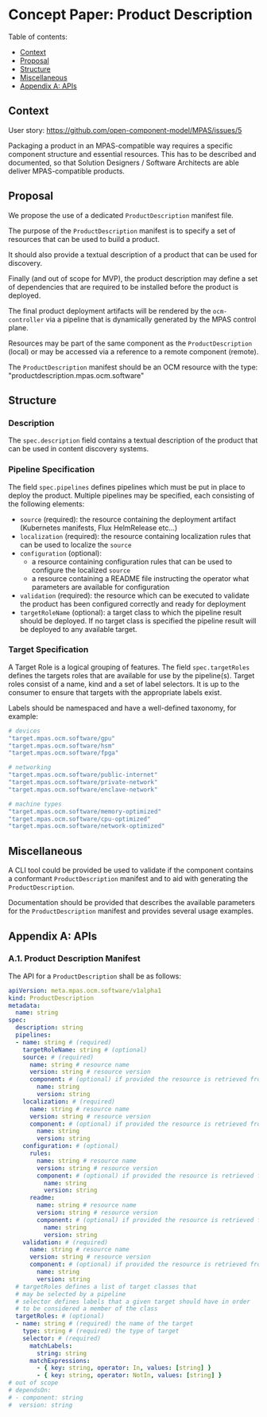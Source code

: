 # Concept Paper: Product Description

Table of contents:
- [Context](#context)
- [Proposal](#proposal)
- [Structure](#structure)
- [Miscellaneous](#miscellaneous)
- [Appendix A: APIs](#appendix-a-apis)

## Context

User story: https://github.com/open-component-model/MPAS/issues/5

Packaging a product in an MPAS-compatible way requires a specific component structure and essential resources. This has to be described and documented, so that Solution Designers / Software Architects are able deliver MPAS-compatible products.

## Proposal

We propose the use of a dedicated `ProductDescription` manifest file.

The purpose of the `ProductDescription` manifest is to specify a set of resources that can be used to build a product.

It should also provide a textual description of a product that can be used for discovery.

Finally (and out of scope for MVP), the product description may define a set of dependencies that are required to be installed before the product is deployed.

The final product deployment artifacts will be rendered by the `ocm-controller` via a pipeline that is dynamically generated by the MPAS control plane.

Resources may be part of the same component as the `ProductDescription` (local) or may be accessed via a reference to a remote component (remote).

The `ProductDescription` manifest should be an OCM resource with the type: "productdescription.mpas.ocm.software"

## Structure

### Description

The `spec.description` field contains a textual description of the product that can be used in content discovery systems.

### Pipeline Specification

The field `spec.pipelines` defines pipelines which must be put in place to deploy the product. Multiple pipelines may be specified, each consisting of the following elements:
- `source` (required): the resource containing the deployment artifact (Kubernetes manifests, Flux HelmRelease etc...)
- `localization` (required): the resource containing localization rules that can be used to localize the `source`
- `configuration` (optional):
  - a resource containing configuration rules that can be used to configure the localized `source`
  - a resource containing a README file instructing the operator what parameters are available for configuration
- `validation` (required): the resource which can be executed to validate the product has been configured correctly and ready for deployment
- `targetRoleName` (optional): a target class to which the pipeline result should be deployed. If no target class is specified the pipeline result will be deployed to any available target.

### Target Specification

A Target Role is a logical grouping of features. The field `spec.targetRoles` defines the targets roles that are available for use by the pipeline(s). Target roles consist of a name, kind and a set of label selectors. It is up to the consumer to ensure that targets with the appropriate labels exist.

Labels should be namespaced and have a well-defined taxonomy, for example:

```yaml
# devices
"target.mpas.ocm.software/gpu"
"target.mpas.ocm.software/hsm"
"target.mpas.ocm.software/fpga"

# networking
"target.mpas.ocm.software/public-internet"
"target.mpas.ocm.software/private-network"
"target.mpas.ocm.software/enclave-network"

# machine types
"target.mpas.ocm.software/memory-optimized"
"target.mpas.ocm.software/cpu-optimized"
"target.mpas.ocm.software/network-optimized"
```

## Miscellaneous

A CLI tool could be provided be used to validate if the component contains a conformant `ProductDescription` manifest and to aid with generating the `ProductDescription`.

Documentation should be provided that describes the available parameters for the `ProductDescription` manifest and provides several usage examples.

## Appendix A: APIs

### A.1. Product Description Manifest

The API for a `ProductDescription` shall be as follows:

```yaml
apiVersion: meta.mpas.ocm.software/v1alpha1
kind: ProductDescription
metadata:
  name: string
spec:
  description: string
  pipelines:
  - name: string # (required)
    targetRoleName: string # (optional)
    source: # (required)
      name: string # resource name
      version: string # resource version
      component: # (optional) if provided the resource is retrieved from this component
        name: string
        version: string
    localization: # (required)
      name: string # resource name
      version: string # resource version
      component: # (optional) if provided the resource is retrieved from this component
        name: string
        version: string
    configuration: # (optional)
      rules:
        name: string # resource name
        version: string # resource version
        component: # (optional) if provided the resource is retrieved from this component
          name: string
          version: string
      readme:
        name: string # resource name
        version: string # resource version
        component: # (optional) if provided the resource is retrieved from this component
          name: string
          version: string
    validation: # (required)
      name: string # resource name
      version: string # resource version
      component: # (optional) if provided the resource is retrieved from this component
        name: string
        version: string
  # targetRoles defines a list of target classes that
  # may be selected by a pipeline
  # selector defines labels that a given target should have in order
  # to be considered a member of the class
  targetRoles: # (optional)
  - name: string # (required) the name of the target
    type: string # (required) the type of target
    selector: # (required)
      matchLabels:
        string: string
      matchExpressions:
        - { key: string, operator: In, values: [string] }
        - { key: string, operator: NotIn, values: [string] }
# out of scope
# dependsOn:
# - component: string
#  version: string
```
